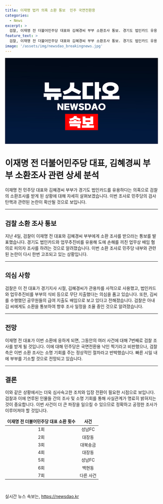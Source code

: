 ```yaml
---
title: 이재명 법카 의혹 소환 통보  민주 국면전환용
categories:
  - News
excerpt: >
  검찰, 이재명 전 더불어민주당 대표와 김혜경씨 부부 소환조사 통보. 경기도 법인카드 유용 의혹, 피의자 신분으로 조사. 검찰은 부부가 법인카드와 업무추진비를 무단 지출한 것을 의심 중. 김씨를 수행했던 공무원들의 급여 등도 조사 대상. 이 전 대표의 소환은 처음으로, 검찰은 부인까지 소환 조사 통보. 민주당은 검찰의 행동을 비판하며 국면전환용 낙인찍기라고 비난.하지만 검찰은 소환 조사를 정상적인 절차로 주장하고 있음. 일각에서는 이달 내 기소 가능성도 제기되고 있음.
feature_text: >
  검찰, 이재명 전 더불어민주당 대표와 김혜경씨 부부 소환조사 통보. 경기도 법인카드 유용 의혹, 피의자 신분으로 조사. 검찰은 부부가 법인카드와 업무추진비를 무단 지출한 것을 의심 중. 김씨를 수행했던 공무원들의 급여 등도 조사 대상. 이 전 대표의 소환은 처음으로, 검찰은 부인까지 소환 조사 통보. 민주당은 검찰의 행동을 비판하며 국면전환용 낙인찍기라고 비난.하지만 검찰은 소환 조사를 정상적인 절차로 주장하고 있음. 일각에서는 이달 내 기소 가능성도 제기되고 있음.
image: '/assets/img/newsdao_breakingnews.jpg'
---
```


<p><img src="/assets/img/newsdao_breakingnews.jpg" alt="ranknews 속보" /></p>

<h1 data-ke-size="size26"><b>이재명 전 더불어민주당 대표, 김혜경씨 부부 소환조사 관련 상세 분석</b></h1>

<p data-ke-size="size16">이재명 전 민주당 대표와 김혜경씨 부부가 경기도 법인카드를 유용하다는 의혹으로 검찰의 소환조사를 받게 된 상황에 대해 자세히 살펴보겠습니다. 이번 조사로 민주당의 검사 탄핵과 관련된 논란이 확산될 것으로 보입니다.</p>

<hr>

<h2 data-ke-size="size24"><b>검찰 소환 조사 통보</b></h2>

<p data-ke-size="size16">지난 4일, 검찰이 이재명 전 대표와 김혜경씨 부부에게 소환 조사를 받으라는 통보를 발표했습니다. 경기도 법인카드와 업무추진비를 유용해 도에 손해를 끼친 업무상 배임 혐의로 피의자 조사를 하려는 것으로 알려졌습니다. 이번 소환 조사로 민주당 내부와 관련된 논란이 다시 한번 고조되고 있는 상황입니다.</p>

<hr>

<h2 data-ke-size="size24"><b>의심 사항</b></h2>

<p data-ke-size="size16">검찰은 이 전 대표가 경기지사 시절, 김혜경씨가 관용차를 사적으로 사용했고, 법인카드와 업무추진비를 부부의 식비 등으로 무단 지출했다는 의심을 품고 있습니다. 또한, 김씨를 수행했던 공무원들의 급여 지출도 배임으로 보고 있다고 전해졌습니다. 검찰은 아내 김 씨에게도 소환을 통보하여 향후 조사 일정을 조율 중인 것으로 알려졌습니다.</p>

<hr>

<h2 data-ke-size="size24"><b>전망</b></h2>

<p data-ke-size="size16">이재명 전 대표가 이번 소환에 응하게 되면, 그동안의 여러 사건에 대해 7번째로 검찰 조사를 받게 될 것입니다. 이에 대해 민주당은 국면전환용 낙인 찍기라고 비판했으나, 검찰 측은 이번 소환 조사는 소명 기회를 주는 정상적인 절차라고 반박했습니다. 빠른 시일 내에 부부를 기소할 것으로 전망되고 있습니다.</p>

<hr>

<h2 data-ke-size="size24"><b>결론</b></h2>

<p data-ke-size="size16">이와 같은 상황에서는 더욱 심사숙고한 조치와 입장 전환이 필요한 시점으로 보입니다. 검찰과 이에 연루된 인물들 간의 조사 및 소명 기회를 통해 사실관계가 명료히 밝혀지는 것이 중요합니다. 이번 사건이 더 큰 파장을 일으킬 수 있으므로 정확하고 공정한 조사가 이루어져야 할 것입니다.</p>

<table>
    <thead>
        <tr>
            <td style="text-align: center; height: 17px;"><b>이재명 전 더불어민주당 대표 소환 횟수</b></td>
            <td style="text-align: center; height: 17px;"><b>사건</b></td>
        </tr>
    </thead>
    <tbody>
        <tr>
            <td style="text-align: center;">1회</td>
            <td style="text-align: center;">성남FC</td>
        </tr>
        <tr>
            <td style="text-align: center;">2회</td>
            <td style="text-align: center;">대장동</td>
        </tr>
        <tr>
            <td style="text-align: center;">3회</td>
            <td style="text-align: center;">대북송금</td>
        </tr>
        <tr>
            <td style="text-align: center;">4회</td>
            <td style="text-align: center;">대장동</td>
        </tr>
        <tr>
            <td style="text-align: center;">5회</td>
            <td style="text-align: center;">성남FC</td>
        </tr>
        <tr>
            <td style="text-align: center;">6회</td>
            <td style="text-align: center;">백현동</td>
        </tr>
        <tr>
            <td style="text-align: center;">7회</td>
            <td style="text-align: center;">다른 사건</td>
        </tr>
    </tbody>
</table>

<p data-ke-size="size16">&nbsp;</p>
실시간 뉴스 속보는, <a href="https://newsdao.kr" rel="dofollow">https://newsdao.kr</a>


